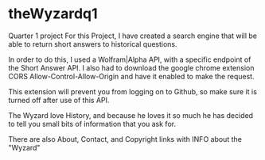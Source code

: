 # theWyzardq1
Quarter 1 project
For this Project, I have created a search engine that will be able to return short answers to historical questions.

In order to do this, I used a Wolfram|Alpha API, with a specific endpoint of the Short Answer API.
I also had to download the google chrome extension CORS Allow-Control-Allow-Origin and have it enabled to make the request.

This extension will prevent you from logging on to Github, so make sure it is turned off after use of this API.

The Wyzard love History, and because he loves it so much he has decided to tell you small bits of information that you ask for.

There are also About, Contact, and Copyright links with INFO about the "Wyzard"
